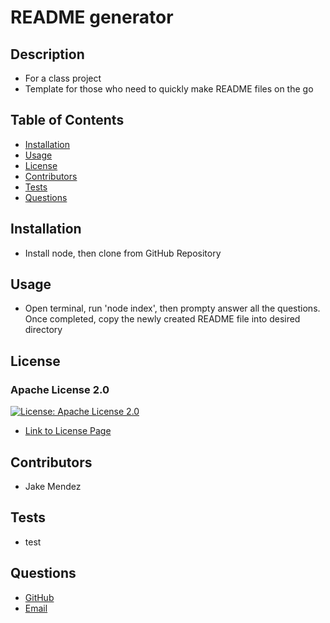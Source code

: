 
  # README generator

  ## Description

  * For a class project
  * Template for those who need to quickly make README files on the go

  ## Table of Contents

  - [Installation](#Installation)
  - [Usage](#Usage)
  - [License](#License)
  - [Contributors](#Contributors)
  - [Tests](#Tests)
  - [Questions](#Questions)

  ## Installation

  * Install node, then clone from GitHub Repository

  ## Usage

  * Open terminal, run 'node index', then prompty answer all the questions.  Once completed, copy the newly created README file into desired directory

  ## License

  
  ### Apache License 2.0
    
  [![License: Apache License 2.0](https://img.shields.io/badge/License-Apache_2.0-blue.svg)](https://opensource.org/licenses/Apache-2.0)

  - [Link to License Page](https://opensource.org/licenses/Apache-2.0)
    

  ## Contributors
  
  * Jake Mendez

  ## Tests

  * test

  ## Questions

  * [GitHub](https;//github/jakem8532)
  * [Email](jakem8532@gmail.com)

